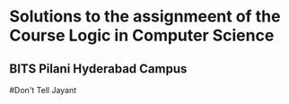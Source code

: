 # Solutions to the assignmeent of the Course Logic in Computer Science  
## BITS Pilani Hyderabad Campus
#Don't Tell Jayant
